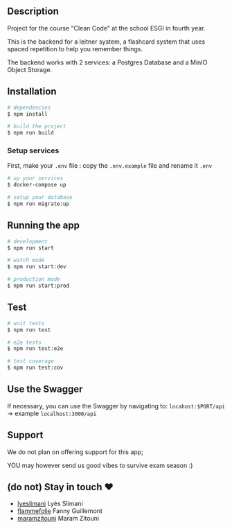 ## Description

Project for the course "Clean Code" at the school ESGI in fourth year.

This is the backend for a leitner system, a flashcard system that uses spaced repetition to help you remember things.

The backend works with 2 services: a Postgres Database and a MinIO Object Storage.

## Installation

```bash
# dependencies
$ npm install

# build the project
$ npm run build
```

### Setup services
First, make your `.env` file : copy the `.env.example` file and rename it `.env`

```bash
# up your services
$ docker-compose up
```

```bash
# setup your database
$ npm run migrate:up
```

## Running the app

```bash
# development
$ npm run start

# watch mode
$ npm run start:dev

# production mode
$ npm run start:prod
```

## Test

```bash
# unit tests
$ npm run test

# e2e tests
$ npm run test:e2e

# test coverage
$ npm run test:cov
```

## Use the Swagger

If necessary, you can use the Swagger by navigating to: `locahost:$PORT/api` -> example `localhost:3000/api`

## Support

We do not plan on offering support for this app;

YOU may however send us good vibes to survive exam season :)

## (do not) Stay in touch ❤️

- [lyeslimani](https://github.com/lyeslimani) Lyès Slimani
- [flammefolie](https://github.com/flammefolie) Fanny Guillemont
- [maramzitouni](https://github.com/maramzitouni) Maram Zitouni
